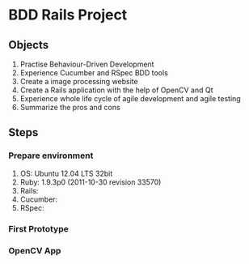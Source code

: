 BDD Rails Project
=================

Objects
-----------------

1. Practise Behaviour-Driven Development
2. Experience Cucumber and RSpec BDD tools
3. Create a image processing website
4. Create a Rails application with the help of OpenCV and Qt
5. Experience whole life cycle of agile development and agile testing
6. Summarize the pros and cons

Steps
-----------------

### Prepare environment

1. OS: Ubuntu 12.04 LTS 32bit
2. Ruby: 1.9.3p0 (2011-10-30 revision 33570)
3. Rails: 
4. Cucumber:
5. RSpec:

### First Prototype

### OpenCV App
